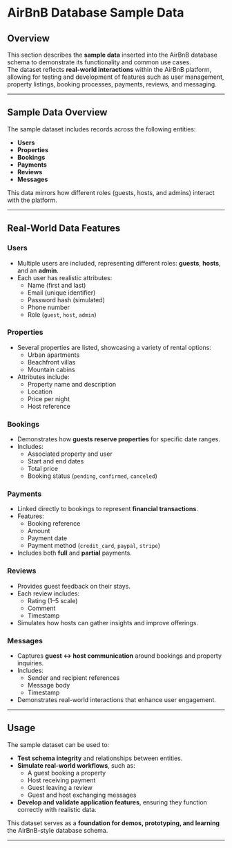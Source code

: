 # AirBnB Database Sample Data

## Overview
This section describes the **sample data** inserted into the AirBnB database schema to demonstrate its functionality and common use cases.  
The dataset reflects **real-world interactions** within the AirBnB platform, allowing for testing and development of features such as user management, property listings, booking processes, payments, reviews, and messaging.

---

## Sample Data Overview
The sample dataset includes records across the following entities:

- **Users**  
- **Properties**  
- **Bookings**  
- **Payments**  
- **Reviews**  
- **Messages**

This data mirrors how different roles (guests, hosts, and admins) interact with the platform.

---

## Real-World Data Features

### Users
- Multiple users are included, representing different roles: **guests**, **hosts**, and an **admin**.
- Each user has realistic attributes:
  - Name (first and last)
  - Email (unique identifier)
  - Password hash (simulated)
  - Phone number
  - Role (`guest`, `host`, `admin`)

### Properties
- Several properties are listed, showcasing a variety of rental options:
  - Urban apartments
  - Beachfront villas
  - Mountain cabins
- Attributes include:
  - Property name and description
  - Location
  - Price per night
  - Host reference

### Bookings
- Demonstrates how **guests reserve properties** for specific date ranges.
- Includes:
  - Associated property and user
  - Start and end dates
  - Total price
  - Booking status (`pending`, `confirmed`, `canceled`)

### Payments
- Linked directly to bookings to represent **financial transactions**.
- Features:
  - Booking reference
  - Amount
  - Payment date
  - Payment method (`credit_card`, `paypal`, `stripe`)
- Includes both **full** and **partial** payments.

### Reviews
- Provides guest feedback on their stays.
- Each review includes:
  - Rating (1–5 scale)
  - Comment
  - Timestamp
- Simulates how hosts can gather insights and improve offerings.

### Messages
- Captures **guest ↔ host communication** around bookings and property inquiries.
- Includes:
  - Sender and recipient references
  - Message body
  - Timestamp
- Demonstrates real-world interactions that enhance user engagement.

---

## Usage
The sample dataset can be used to:

- **Test schema integrity** and relationships between entities.  
- **Simulate real-world workflows**, such as:
  - A guest booking a property
  - Host receiving payment
  - Guest leaving a review
  - Guest and host exchanging messages  
- **Develop and validate application features**, ensuring they function correctly with realistic data.  

This dataset serves as a **foundation for demos, prototyping, and learning** the AirBnB-style database schema.

---
